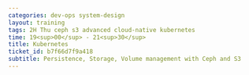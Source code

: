 ```yaml
---
categories: dev-ops system-design
layout: training
tags: 2H Thu ceph s3 advanced cloud-native kubernetes 
time: 19<sup>00</sup> - 21<sup>30</sup>
title: Kubernetes
ticket_id: b7f66d7f9a418
subtitle: Persistence, Storage, Volume management with Ceph and S3
---
```

